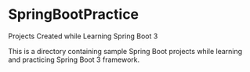 # SpringBootPractice
Projects Created while Learning Spring Boot 3

This is a directory containing sample Spring Boot projects while learning and practicing Spring Boot 3 framework.

